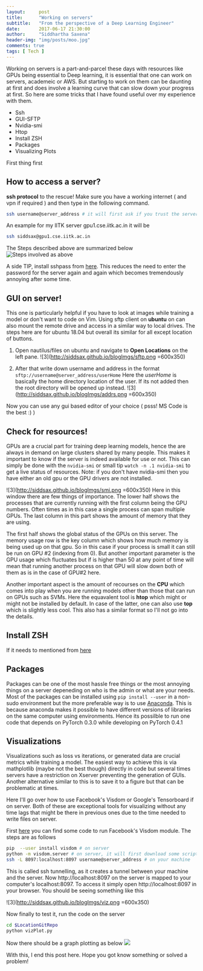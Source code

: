 ```yaml
---
layout:     post
title:      "Working on servers"
subtitle:   "From the perspective of a Deep Learning Engineer"
date:       2017-06-17 21:30:00
author:     "Siddhartha Saxena"
header-img: "img/posts/moo.jpg"
comments: true
tags: [ Tech ]
--- 
```


Working on servers is a part-and-parcel these days with resources like GPUs being essential to Deep learning, it is essential that one can work on servers, academeic or AWS. But starting to work on them can be daunting at first and does involve a learning curve that can slow down your progress at first. So here are some tricks that I have found useful over my experience with them.

* Ssh
* GUI-SFTP
* Nvidia-smi
* Htop
* Install ZSH
* Packages
* Visualizing Plots


First thing first
## How to access a server?
**ssh protocol** to the rescue!
Make sure you have a working internet ( and vpn if required ) and then type in the following command.
```bash
ssh username@server_address # it will first ask if you trust the server and the password for your username
```
An example for my IITK server gpu1.cse.iitk.ac.in it will be 
```bash
ssh siddsax@gpu1.cse.iitk.ac.in
```
The Steps described above are summarized below
![Steps involved as above](http://siddsax.github.io/blogImgs/ssh.png )

A side TIP, install sshpass from [here](https://www.tecmint.com/sshpass-non-interactive-ssh-login-shell-script-ssh-password/). This reduces the need to enter the password for the server again and again which becomes tremendously annoying after some time.  

## GUI on server!
This one is particularly helpful if you have to look at images while training a model or don't want to code on Vim. Using sftp client on **ubuntu** on can also mount the remote drive and access in a similar way to local drives. The steps here are for ubuntu 18.04 but overall its similar for all except location of buttons.

1.  Open nautilus/files on ubuntu and navigate to **Open Locations** on the left pane.
![3](http://siddsax.github.io/blogImgs/sftp.png =600x350)

2.  After that write down username and address in the format ```sftp://username@server_address/userHome``` Here the *userHome* is  basically the home directory location of the user. If its not added then the root directory will be opened up instead.
![3](http://siddsax.github.io/blogImgs/addrs.png =600x350)

Now you can use any gui based editor of your choice ( psss! MS Code is the best :) )
## Check for resources!

GPUs are a crucial part for training deep learning models, hence the are always in demand on large clusters shared by many people. This makes it important to know if the server is indeed available for use or not. This can simply be done with the ```nvidia-smi``` or small tip ```watch -n .1 nvidia-smi``` to get a live status of resources.  Note: if you don't have nvidia-smi then you have either an old gpu or the GPU drivers are not installed. 


![3](http://siddsax.github.io/blogImgs/smi.png =600x350)
Here in this window there are few things of importance. The lower half shows the processes that are currently running with the first column being the GPU numbers. Often times as in this case a single process can span multiple GPUs. The last column in this part shows the amount of memory that they are using.

The first half shows the global status of the GPUs on this server. The memory usage row is the key column which shows how much memory is being used up on that gpu. So in this case if your process is small it can still be run on GPU #2 (indexing from 0). But another important parameter is the GPU usage which fluctuates but if is higher than 50 at any point of time will mean that running another process on that GPU will slow down both of them as is in the case of GPU#2 here. 

Another important aspect is the amount of recourses on the **CPU** which comes into play when you are running models other than those that can run on GPUs such as SVMs. Here the equavalent tool is **htop** which might or might not be installed by default. In case of the latter, one can also use **top** which is slightly less cool. This also has a similar format so I'll not go into the details.

## Install ZSH

If it needs to mentioned from [here](https://stackoverflow.com/a/15293565)

## Packages
Packages can be one of the most hassle free things or the most annoying things on a server depeneding on who is the admin or what are your needs. Most of the packages can be installed using ```pip install --user``` in a non-sudo environment but the more preferable way is to use [Anaconda](https://conda.io/docs/user-guide/install/linux.html). This is because anaconda makes it possible to have different versions of libraries on the same computer using environments. Hence its possilble to run one code that depends on PyTorch 0.3.0 while developing on PyTorch 0.4.1 

## Visualizations
Visualizations such as loss vs iterations, or generated data are crucial metrics while training a model. The easiest way to achieve this is via mathplotlib (maybe not the best though) directly in code but several times servers have a restriction on Xserver preventing the generation of GUIs. Another alternative similar to this is to save it to a figure but that can be problematic at times. 

Here I'll go over how to use Facebook's Visdom or Google's Tensorboard if on server. Both of these are exceptional tools for visualizing without any time lags that might be there in previous ones due to the time needed to write files on server.

First [here](https://github.com/siddsax/graphers) you can find some code to run Facebook's Visdom module. The steps are as follows

```bash
pip  --user install visdom # on server
python -m visdom.server # on server, it will first download some scripts
ssh -L 8097:localhost:8097 username@server_address # on your machine
```

This is called ssh tunnelling, as it creates a tunnel between your machine and the server. Now http://localhost:8097 on the server is mapped to your computer's localhost:8097. To access it simply open http://localhost:8097 in your browser. You should be seeing something like this
 
 ![3](http://siddsax.github.io/blogImgs/viz.png =600x350)
 
Now finally to test it, run the code on the server 
```bash
cd $LocationGitRepo
python vizPlot.py
```
Now there should be a graph plotting as below 
![](http://siddsax.github.io/blogImgs/vizPlot.gif)

With this, I end this post here. Hope you got know something or solved a problem!

